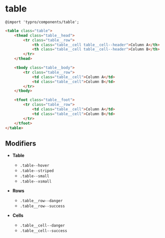 # table

```less
@import 'typro/components/table';
```

```html
<table class="table">
	<thead class="table__head">
		<tr class="table__row">
			<th class="table__cell table__cell--header">Column A</th>
			<th class="table__cell table__cell--header">Column B</th>
		</tr>
	</thead>

	<tbody class="table__body">
		<tr class="table__row">
			<td class="table__cell">Column A</td>
			<td class="table__cell">Column B</td>
		</tr>
	</tbody>

	<tfoot class="table__foot">
		<tr class="table__row">
			<td class="table__cell">Column A</td>
			<td class="table__cell">Column B</td>
		</tr>
	</tfoot>
</table>
```


## Modifiers

* **Table**
	* `.table--hover`
	* `.table--striped`
	* `.table--small`
	* `.table--xsmall`

* **Rows**
	* `.table__row--danger`
	* `.table__row--success`

* **Cells**
	* `.table__cell--danger`
	* `.table__cell--success`
